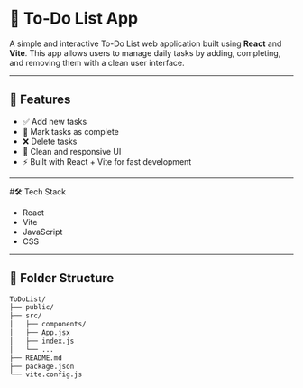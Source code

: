 # 📝 To-Do List App

A simple and interactive To-Do List web application built using **React** and **Vite**. This app allows users to manage daily tasks by adding, completing, and removing them with a clean user interface.

---

## 🚀 Features

- ✅ Add new tasks
- 📝 Mark tasks as complete
- ❌ Delete tasks
- 🌙 Clean and responsive UI
- ⚡ Built with React + Vite for fast development



---

#🛠️ Tech Stack

- React
- Vite
- JavaScript
- CSS 

---

## 📂 Folder Structure

```bash
ToDoList/
├── public/
├── src/
│   ├── components/
│   ├── App.jsx
│   ├── index.js
│   └── ...
├── README.md
├── package.json
└── vite.config.js
